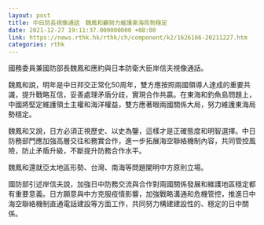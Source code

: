 ```yaml
---
layout: post
title: 中日防長視像通話　魏鳳和籲努力維護東海局勢穩定
date: 2021-12-27 19:11:37.000000000 +08:00
link: https://news.rthk.hk/rthk/ch/component/k2/1626166-20211227.htm
categories: rthk
---
```


國務委員兼國防部長魏鳳和應約與日本防衛大臣岸信夫視像通話。

魏鳳和說，明年是中日邦交正常化50周年，雙方應按照兩國領導人達成的重要共識，提升戰略互信，妥善處理矛盾分歧，實現合作共贏。在東海和釣魚島問題上，中國將堅定維護領土主權和海洋權益，雙方應著眼兩國關係大局，努力維護東海局勢穩定。

魏鳳和又說，日方必須正視歷史、以史為鑒，這樣才是正確態度和明智選擇。中日防務部門應加強高層交往和務實合作，進一步拓展海空聯絡機制內容，共同管控風險，防止矛盾升級，不斷提升防務合作水平。

魏鳳和還就亞太地區形勢、台灣、南海等問題闡明中方原則立場。

國防部引述岸信夫說，加強日中防務交流與合作對兩國關係發展和維護地區穩定都有重要意義。日方願意與中方克服疫情影響，加強戰略溝通和危機管控，推進日中海空聯絡機制直通電話建設等方面工作，共同努力構建建設性的、穩定的日中關係。
